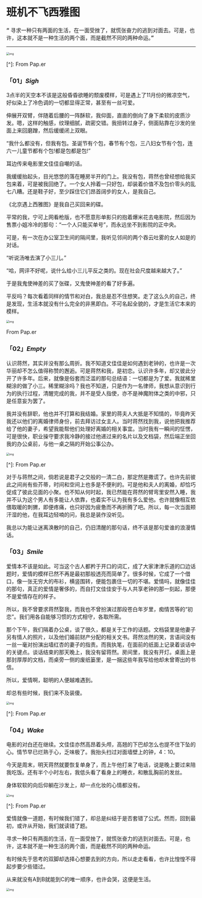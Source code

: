 # 班机不飞西雅图

**“** 寻求一种只有两面的生活，在一面受挫了，就慌张奋力的逃到对面去。可是，也许，这本就不是一种生活的两个面，而是截然不同的两种命运。**”**



------





<img src="_images/640.jpeg" alt="img" style="zoom:50%;" />

[^]: From Pap.er



### **「01」*Sigh***



3点半的天空本不该是这般昏昏欲睡的颓废模样，可是遇上了11月份的微凉空气，好似染上了冷色调的一切都显得正常，甚至有一丝可爱。

伸展开双臂，伴随着后腰的一阵酥软，我仰面，直直的倒向了身下柔软的皮质沙发。嗯，这样的触感，纹理细腻，疏密交错。我扭转过身子，侧面贴靠在沙发的坐面上来回磨蹭，然后缓缓闭上双眼。

“我什么都没有，但我有包。圣诞节有个包，春节有个包，三八妇女节有个包，连六一儿童节都有个包!都是包都是包!”

耳边传来电影里文佳佳自嘲的话。

我缓缓抬起头，目光悠悠的落在睡房半开的门上。我没有包，蒋然也曾经想给我买包来着，可是被我回绝了。一个女人拎着一只好包，却装着价值不及包价零头的乱七八糟。还是鞋子好，至少踩住它们昂首阔步的女人，是我自己。

《北京遇上西雅图》是我自己买回来的碟。

平常的我，宁可上网看枪版，也不愿意形单影只的抱着爆米花去电影院，然后因为售票小姐冷冷的那句：“一个人只能买单号”，而永远坐不到影院的正中央。

可是，有一次在办公室卫生间的隔间里，我听见邻间的两个吞云吐雾的女人如是的对话。

“听说汤唯去演了小三儿。”

“哈，网评不好呢，说什么给小三儿平反之类的。现在社会尺度越来越大了。”

于是我鬼使神差的买了张碟，又鬼使神差的看了好多遍。

平反吗？每次看着同样的情节和对白，我总是忍不住想笑。走了这么久的自己，终是发现，生活本就没有什么完全的非黑即白。不可名起全貌的，才是生活它本来的模样。





<img src="_images/640-20200206130529827.jpeg" alt="img" style="zoom:50%;" />

From Pap.er









### **「02」*Empty***



认识蒋然，其实并没有那么周折。我不知道文佳佳是如何遇到老钟的，也许是一次华丽却不怎么值得称赞的邂逅。可是蒋然和我，是初恋。认识许多年，却又彼此分开了许多年。后来，就像是俗套而泛滥的那句总结语：一切都是为了爱。我就稀里糊涂的做了小三。稀里糊涂吗？我也不知道，只是作为一名律师，我想从意识到行为的执行过程，清醒完成的我，并不是受人指使，亦不是神魔附体之类的中邪，只是任意妄为罢了。

我并没有辞职，他也并不打算和我结婚。家里的蒋夫人大抵是不知情的，毕竟昨天我还以他们的离婚律师身份，前去拜访过女主人。当时蒋然找到我，说他把我推荐给了他的妻子，希望我能帮他们处理好离婚的相关事宜。当时我有一瞬间的怔愣，可是很快，职业操守要求我冷静的接过他递过来的名片以及文档袋，然后端正坐回我的办公桌前，与他一桌之隔的开始公事公办。



<img src="_images/640-20200206132556451.jpeg" alt="img" style="zoom:50%;" />

[^]: From Pap.er



对于与蒋然之间，倘若说是君子之交般的一清二白，那定然是撒谎了。也许先前彼此之间尚有些芥蒂，时间和空间上也多是不便利的。可是他和夫人的离婚，却恰巧促成了彼此见面的小聚。也不知从何时起，我已然能在蒋然的臂弯里安然入睡，我并不认为这个男人有多能让人依靠，也着实不认为我有多么爱他。也许就像相互依偎取暖的刺猬，即便疼痛，也只好因为疲惫而不再折腾了吧。所以，每一次当面颊汗湿的他，在我耳边轻喃的问，我总是装作没听见。

我总以为能让迷离涣散时的自己，仍旧清醒的那句话，终不该是那句爱谁的浪漫情话。





### **「03」*Smile***



爱情本不该是如此。可当这个古人都矜于开口的词汇，成了大家津津乐道的口边话题时，爱情的模样已然不再是最初那般透亮而简单了。很多时候，它成了一个借口，像一张无穷大的布衫，横竖围转，便能包裹住一切的不堪。爱情吗，就像佳佳的那句，真正的爱情是奢侈的，而自打文佳佳安于与人共享老钟的那一刻起，那便不是爱情存在的样子。

所以，我不曾要求蒋然娶我，而我也不曾扮演过那段苍白年岁里，痴情苦等的“初恋”。我们用各自能够习惯的方式相守，各取所需。

那个下午，我们隔着办公桌，谈了很久，都是关于工作的话题。文档袋里是他妻子另有情人的照片，以及他们婚前财产分配的相关文书。蒋然淡然的笑，言语间没有一丝一毫对扮演出墙红杏的妻子的指责。而我执笔，在面前的纸面上记录着谈话中的关键点。谈话结束的那天晚上，我没有留蒋然。房间里，我没有开灯。桌面上是那封厚厚的文档，而桌旁一侧的废纸篓里，是一捆这些年我写给他却未曾寄出的书信。

所以，爱情啊，聪明的人便越难遇到。

却总有些时候，我们来不及装傻。





<img src="_images/640-20200206132342176.jpeg" alt="img" style="zoom:50%;" />

[^]: From Pap.er





### **「04」*Wake***



电影的对白还在继续。文佳佳亦然高昂着头颅，高翘的下巴却怎么也提不住下坠的心。情节早已烂熟于心，乏味极了。我抬头扫过对面墙壁上的钟，4：10。

今天是周末，明天蒋然就要恢复单身了，而上午他打来了电话，说是晚上要过来陪我吃饭。还有半个小时左右，我低头看了看身上的睡衣，和散乱胸前的发丝。

身体软软的向后仰躺在沙发上，却一点化妆的心情都没有。



<img src="_images/640-20200206130653694.jpeg" alt="img" style="zoom:50%;" />

[^]: From Pap.er



爱情就像一道题，有时候我们错了，却总是纠结于是否套错了公式。然而，回到最初，或许从开始，我们就读错了题。

寻求一种只有两面的生活，在一面受挫了，就慌张奋力的逃到对面去。可是，也许，这本就不是一种生活的两个面，而是截然不同的两种命运。

有时候先于思考的双脚却选择心想要去到的方向，所以走走看看，也许比惶惶不得起步要少些错过。

从来就没有A到B就能到C的唯一顺序，也许会哭，这便是生活。





<img src="_images/640-20200206132359030.jpeg" alt="img" style="zoom:50%;" />









